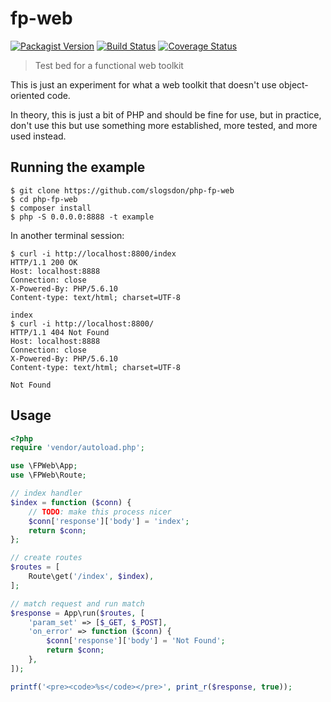 # fp-web

[![Packagist Version](https://img.shields.io/packagist/v/slogsdon/fp-web.svg)](https://packagist.org/packages/slogsdon/fp-web)
[![Build Status](https://img.shields.io/travis/slogsdon/php-fp-web.svg?style=flat)](https://travis-ci.org/slogsdon/php-fp-web)
[![Coverage Status](https://img.shields.io/coveralls/slogsdon/php-fp-web.svg?style=flat)](https://coveralls.io/r/slogsdon/php-fp-web)

> Test bed for a functional web toolkit

This is just an experiment for what a web toolkit that doesn't use
object-oriented code.

In theory, this is just a bit of PHP and should be fine for use, but in
practice, don't use this but use something more established, more tested, and
more used instead.

## Running the example

```
$ git clone https://github.com/slogsdon/php-fp-web
$ cd php-fp-web
$ composer install
$ php -S 0.0.0.0:8888 -t example
```

In another terminal session:

```
$ curl -i http://localhost:8800/index
HTTP/1.1 200 OK
Host: localhost:8888
Connection: close
X-Powered-By: PHP/5.6.10
Content-type: text/html; charset=UTF-8

index
$ curl -i http://localhost:8800/
HTTP/1.1 404 Not Found
Host: localhost:8888
Connection: close
X-Powered-By: PHP/5.6.10
Content-type: text/html; charset=UTF-8

Not Found
```

## Usage

```php
<?php
require 'vendor/autoload.php';

use \FPWeb\App;
use \FPWeb\Route;

// index handler
$index = function ($conn) {
    // TODO: make this process nicer
    $conn['response']['body'] = 'index';
    return $conn;
};

// create routes
$routes = [
    Route\get('/index', $index),
];

// match request and run match
$response = App\run($routes, [
    'param_set' => [$_GET, $_POST],
    'on_error' => function ($conn) {
        $conn['response']['body'] = 'Not Found';
        return $conn;
    },
]);

printf('<pre><code>%s</code></pre>', print_r($response, true));
```
